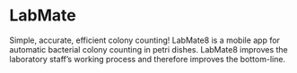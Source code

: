 LabMate
=======

Simple, accurate, efficient colony counting! LabMate8 is a mobile app for automatic bacterial colony counting in petri dishes. LabMate8 improves the laboratory staff’s working process and therefore improves the bottom-line.
